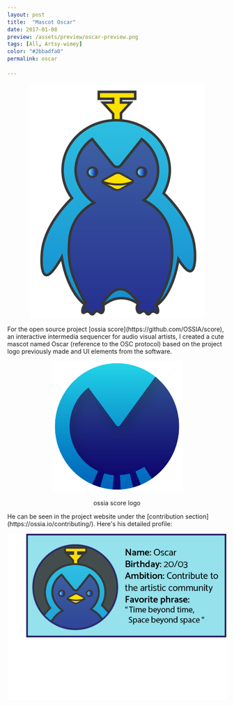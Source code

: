```yaml
---
layout: post
title:  "Mascot Oscar"
date: 2017-01-08
preview: /assets/preview/oscar-preview.png
tags: [All, Artsy-wimey]
color: "#2bbadfa0"
permalink: oscar

---
```


<p align="center">
<a href="/assets/oscar_triggered_loop.gif">
  <img src="/assets/oscar.png"/>
  </a>
</p>
For the open source project [ossia score](https://github.com/OSSIA/score), an interactive intermedia sequencer for audio visual artists, I created a cute mascot named Oscar (reference to the OSC protocol) based on the project logo previously made and UI elements from the software.

<p align="center">
    <img src="/assets/scoreLogo.png" width="300"/>
    <figcaption style="text-align:center">ossia score logo</figcaption>
</p>
He can be seen in the project website under the [contribution section](https://ossia.io/contributing/).
Here's his detailed profile:
<p align="center">
    <img src="/assets/oscar_id_card.png"/>
</p>


